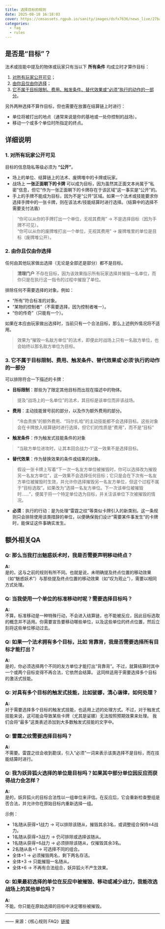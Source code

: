 ```yaml
---
title: 选择目标的规则
date: 2025-08-18 16:18:03
cover: https://cmsassets.rgpub.io/sanity/images/dsfx7636/news_live/27bacbb21dd78847dcfc050a61c0212a84300ee5-1920x1387.png?auto=format&fit=fill&q=80&h=613
categories:
  - faq
  - rules
---
```

## 是否是“目标”？
法术或技能中提及的物体或玩家只有当以下 **所有条件** 均成立时才算作目标：  
1. [对所有玩家公开可见](#1-对所有玩家公开可见)；  
2. [由你且仅由你选择](#2-由你且仅由你选择)；  
3. [它不属于目标限制、费用、触发条件、替代效果或“必须”执行的动作的一部分](#rule3)。  

另外两种选择不算作目标，但也需要在放置在结算链上时进行：  
- 单位将被打出的地点（通常来说是你的基地或一处你控制的战场）。  
- 移动一个或多个单位时所指定的终点。  

## 详细说明

### 1. 对所有玩家公开可见  

目标的信息隐私等级必须为 **“公开”**。  
- 场上的单位、结算链上的法术、废牌堆中的卡牌或玩家。
- 战场上 **一张正面朝下的卡牌** 可以成为目标，因为虽然其正面文本尚属于“私密”信息，但它“作为一张正面朝下的卡牌存在于该区域”这一事实是“公开”的。
- 手上的手牌不能成为目标，因为不是“公开”区域。如果一个法术或技能要求你选择手牌中的一张卡牌，则在该法术/技能结算时进行选择。（结算中的选择不需要支付法盾）

> “你可以从你的手牌打出一个单位，无视其费用” → 不是选择目标（因为手牌不可见）。  
> “你可以从你的废牌堆打出一个单位，无视其费用” → 废牌堆里的单位是目标（废牌堆公开）。  

### 2. 由你且仅由你选择
任何由其他玩家做出选择（无论是全部还是部分）都不是目标。
> **清理门户** 不存在目标，因为该效果指示所有玩家选择并摧毁一名单位，而你只是在执行这一指令的过程中摧毁了单位。

排除任何不需要选择的对象。例如：  
- “所有”符合标准的对象。  
- “某物的控制者”（不需要选择，因为控制者唯一）。  
- “你的传奇”（只能有一个）。

如果在本应由玩家做出选择时，当前只有一个合法目标，那么上述例外情况将不适用。
> 效果为“摧毁一名敌方单位”的法术，即便此时战场上只有一名敌方单位，也会始终以那名敌方单位为目标。

<a id="rule3"></a>

### 3. 它不属于目标限制、费用、触发条件、替代效果或‘必须’执行的动作的一部分
可以排除符合一下描述的卡牌：
- **目标限制**：那些为了限定其他目标而出现在描述中的物体。
> 提及“战场上的一名单位”的法术，其目标是该单位而非该战场。  
- **费用**：主动技能冒号前的部分，以及作为额外费用的部分。
> “冷血贵族”的额外费用、“玛尔扎哈”的主动技能都不会选择目标。这些对象会在卡牌放入结算链时进行选择，但它们的性质是“费用”，而不是“目标” 
- **触发条件**：作为触发式技能条件的对象
> “当敌方单位进攻时，让其本回合战力-1”这一效果不是选择目标。
- **替代效果**：作为替换效果的条件或结果的对象。
> 假设一张卡牌上写着“下一次一名友方单位被摧毁时，你可以选择改为摧毁另一名友方单位”，这一效果不会选择任何目标；它只是会在下次有一名友方单位被摧毁时生效，并允许你选择摧毁另一名友方单位，但这个过程不属于“目标选取”。如果改为“选择一名友方单位。下一次该单位被摧毁时……”，便属于将一个特定单位选为目标，并关注该单位下次被摧毁的情况。 
- **必须**：执行的行动：是为处理“雷霆之纹”等类似卡牌引入的新类别。这一条规则只会排除使用该类措辞的单位，以便确保我们设计“需要某件事发生”的卡牌时，能保证这件事确实发生。 

## 额外相关QA

### Q: 那么当我打出**魅惑妖术**时，我是否需要声明移动终点？  

**A:**  
是的，这与之前的规则有所不同。也就是说，未明确提及终点位置的移动效果（如“魅惑妖术”）与那些提及终点位置的移动效果（如“叹为观止”），需要以相同方式处理。

### Q: 当我使用一个单位的标准移动时呢？需要选择目标吗？  

**A:**  
不算。标准移动是一种特殊行动，不会进入结算链，也不能被反应，因此目标选取的概念并不适用。你需要宣告要移动哪些单位，以及这些单位的终点位置，然后立刻将这些单位移动过去。


### Q: 如果一个法术拥有多个目标，比如 **背靠背**，我是否需要选择所有目标才能打出？  

**A:**  
是的，你必须选择两个不同的友方单位才能打出“背靠背”。不过，就算结算时其中一个或两个目标变得不再合法，它依然会结算。
这同样适用于需要选择多个目标的激活式技能。

### Q: 对具有多个目标的触发式技能，比如**娑娜，清心谐律**，如何处理？  

**A:**  
对于需要选择多个目标的触发式技能，也适用上述的处理方式。不过，对于触发式技能来说，这可能会导致某些卡牌（尤其是娑娜）无法按照预期效果来处理。
我们会将“最多”这类表述添加到大多数触发式技能的文字中。

### Q: **雷霆之纹**需要选择目标吗？  

**A:**  
不需要。雷霆之纹会收到勘误，引入“必须”一词来表示该类选择不是目标，而在技能结算时进行。  

### Q: 我为**妖异狐火**选择的单位是目标吗？如果其中部分单位因反应而获得战力会怎样？  

**A:**  
是的，妖异狐火的目标合法性以一组单位来评估。在反应后，它会重新检查整组是否合法，并允许你在原始目标内重新选择一组。  

示例：  
- 1名随从获得+1战力 → 可以排除该随从，摧毁其余3名，或调整组合保持≤4战力。  
- 1名随从获得+3战力 → 仍可排除或选择该随从。  
- 1名随从获得+6战力 → 必须排除该随从，仅摧毁其余3名。  
- 2名随从各+1 → 可选择不同的组合。  
- 全体+1 → 必须摧毁两名，剩下两名存活。  
- 全体+3 → 只能摧毁一名随从。  
- 全体+6 → 不再有合法组合，妖异狐火不产生效果。  

### Q: 如果最初选择的单位在反应中被摧毁、移动或减少战力，我能改选战场上的其他单位吗？  

**A:**  
不能。你只能在原始选择的目标中决定哪些被摧毁。  

***
—— 来源：《核心规则 FAQ》[链接](/docs/)
